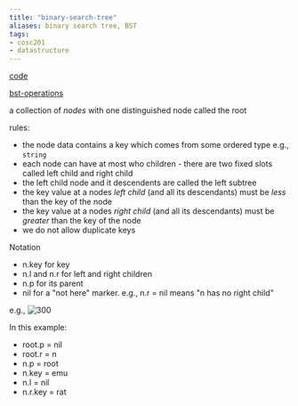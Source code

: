 ```yaml
---
title: "binary-search-tree"
aliases: binary search tree, BST
tags: 
- cosc201
- datastructure
---
```


[code](https://blackboard.otago.ac.nz/bbcswebdav/pid-2890167-dt-content-rid-18354839_1/courses/COSC201_S1DNIE_2022/BST.java)

[bst-operations](notes/bst-operations.md)

a collection of *nodes* with one distinguished node called the root

rules:
- the node data contains a key which comes from some ordered type e.g., `string`
- each node can have at most who children - there are two fixed slots called left child and right child
- the left child node and it descendents are called the left subtree
- the key value at a nodes *left child* (and all its descendants) must be *less* than the key of the node
- the key value at a nodes *right child* (and all its descendants) must be *greater* than the key of the node
- we do not allow duplicate keys

Notation
- n.key for key
- n.l and n.r for left and right children
- n.p for its parent
- nil for a "not here" marker. e.g.,  n.r = nil means "n has no right child"

e.g., 
![300](https://i.imgur.com/n0IzHW7.png#invert)

In this example:
- root.p = nil
- root.r = n
- n.p = root
- n.key = emu
- n.l = nil
- n.r.key = rat

